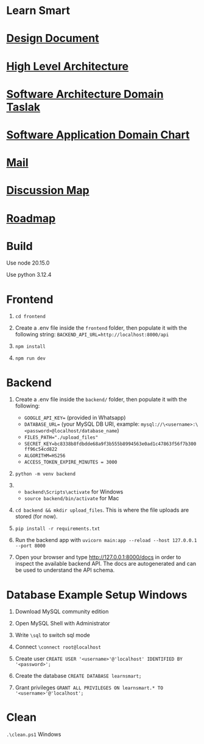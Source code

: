 # Learn Smart

# [Design Document](https://docs.google.com/document/d/1yBGZlqTAZuNbOirmpqzgfHXvrq4RJoF7VfEGX3V5clY/edit#heading=h.yr1n1w74g294)

# [High Level Architecture](https://app.diagrams.net/#G1Xt1IQutJySTuM8h47ZfxEwFGxCOxfnQR#%7B%22pageId%22%3A%22WgwmZhFJbQ_Y9UpnWUmw%22%7D)

# [Software Architecture Domain Taslak](https://docs.google.com/document/d/1h_BqT49P4DqD8VypANlMgdfN1WFtN8ua21FydvSJa9M/edit)

# [Software Application Domain Chart](https://app.diagrams.net/#G1dG1N9txHlM9Nq-ffLHRjDzezJM5rkmxY#%7B%22pageId%22%3A%22b5b7bab2-c9e2-2cf4-8b2a-24fd1a2a6d21%22%7D)

# [Mail](https://docs.google.com/document/d/1mu62y1eWLkKjPer3fI6g34gRVuPORGVI4WnqlDdkhW0/edit)

# [Discussion Map](https://docs.google.com/document/d/1OhDog1Vck4J2s1bXXQ-9e6eDtEOZcHduP9GsoGeX4aM/edit?usp=sharing)

# [Roadmap](https://docs.google.com/document/d/1RZOr8Z2wiJ9KE8IRMvFYCXnN--1jCvMNxdqoBKGoteU/edit?usp=sharing)

# Build

Use node 20.15.0

Use python 3.12.4

# Frontend

1. `cd frontend`

2. Create a .env file inside the `frontend` folder, then populate it with the following string: `BACKEND_API_URL=http://localhost:8000/api`

3. `npm install`

4. `npm run dev`

# Backend

1. Create a .env file inside the `backend/` folder, then populate it with the following:

    * `GOOGLE_API_KEY=` (provided in Whatsapp)
    * `DATABASE_URL=` (your MySQL DB URI, example: `mysql://\<username>:\<password>@localhost/database_name`)
    * `FILES_PATH="./upload_files"`
    * `SECRET_KEY=bc8338b8fdbdde68a9f3b555b8994563e0ad1c47863f56f7b300ff96c54cd822`
    * `ALGORITHM=HS256`
    * `ACCESS_TOKEN_EXPIRE_MINUTES = 3000`

2. `python -m venv backend`

3. * `backend\Scripts\activate` for Windows
   * `source backend/bin/activate` for Mac

4. `cd backend && mkdir upload_files`. This is where the file uploads are stored (for now).

5. `pip install -r requirements.txt`

6. Run the backend app with `uvicorn main:app --reload --host 127.0.0.1 --port 8000`

7. Open your browser and type http://127.0.0.1:8000/docs in order to inspect the available backend API. The docs are autogenerated and can be used to understand the API schema.

# Database Example Setup Windows

1. Download MySQL community edition

2. Open MySQL Shell with Administrator

3. Write `\sql` to switch sql mode

4. Connect `\connect root@localhost`

5. Create user `CREATE USER '<username>'@'localhost' IDENTIFIED BY '<password>';`

6. Create the database `CREATE DATABASE learnsmart;`

7. Grant privileges `GRANT ALL PRIVILEGES ON learnsmart.* TO '<username>'@'localhost';`

# Clean

`.\clean.ps1` Windows
